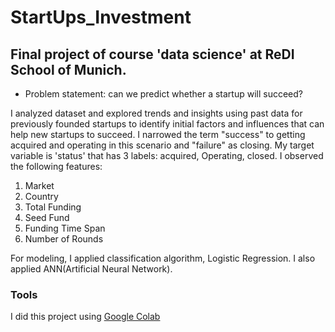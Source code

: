 # StartUps_Investment

## Final project of course 'data science' at ReDI School of Munich.

* Problem statement: can we predict whether a startup will succeed?

I analyzed dataset and explored trends and insights using past data for previously founded startups to identify initial factors and influences that can help new startups to succeed. I narrowed the term "success" to getting acquired and operating in this scenario and "failure" as closing.
My target variable is 'status' that has 3 labels: acquired, Operating, closed. I observed the following features:

1. Market
2. Country
3. Total Funding
4. Seed Fund
5. Funding Time Span
6. Number of Rounds

For modeling, I applied classification algorithm, Logistic Regression. I also applied ANN(Artificial Neural Network).

### Tools

I did this project using [Google Colab](https://colab.research.google.com/notebooks/intro.ipynb#recent=true)

